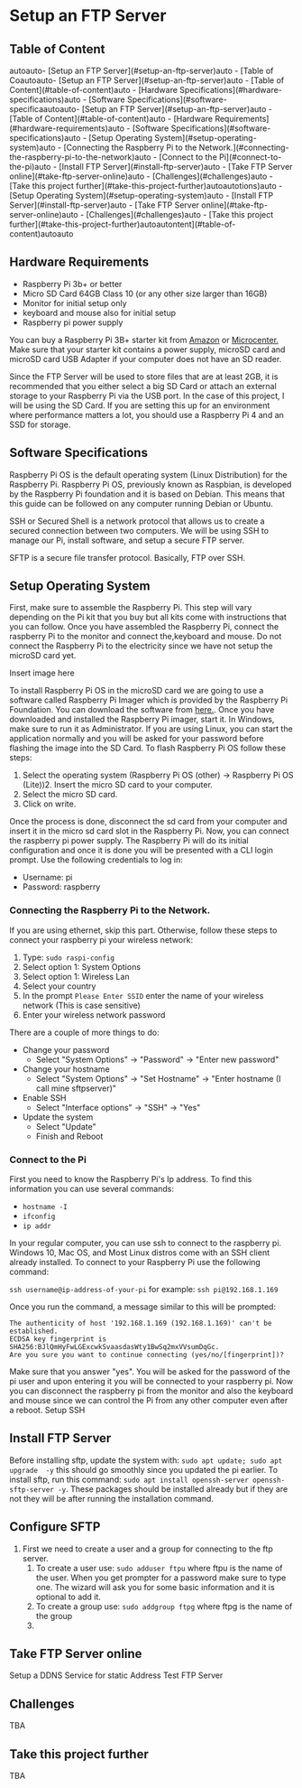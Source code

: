 # Setup an FTP Server

## Table of Content
<!-- TOC -->autoauto- [Setup an FTP Server](#setup-an-ftp-server)auto    - [Table of Co<!-- TOC -->autoauto- [Setup an FTP Server](#setup-an-ftp-server)auto    - [Table of Content](#table-of-content)auto    - [Hardware Specifications](#hardware-specifications)auto    - [Software Specifications](#software-specifica<!-- TOC -->autoauto- [Setup an FTP Server](#setup-an-ftp-server)auto    - [Table of Content](#table-of-content)auto    - [Hardware Requirements](#hardware-requirements)auto    - [Software Specifications](#software-specifications)auto    - [Setup Operating System](#setup-operating-system)auto        - [Connecting the Raspberry Pi to the Network.](#connecting-the-raspberry-pi-to-the-network)auto        - [Connect to the Pi](#connect-to-the-pi)auto    - [Install FTP Server](#install-ftp-server)auto    - [Take FTP Server online](#take-ftp-server-online)auto    - [Challenges](#challenges)auto    - [Take this project further](#take-this-project-further)autoauto<!-- /TOC -->tions)auto    - [Setup Operating System](#setup-operating-system)auto    - [Install FTP Server](#install-ftp-server)auto    - [Take FTP Server online](#take-ftp-server-online)auto    - [Challenges](#challenges)auto    - [Take this project further](#take-this-project-further)autoauto<!-- /TOC -->ntent](#table-of-content)autoauto<!-- /TOC -->


## Hardware Requirements
- Raspberry Pi 3b+ or better
- Micro SD Card 64GB Class 10 (or any other size larger than 16GB)
- Monitor for initial setup only
- keyboard and mouse also for initial setup
- Raspberry pi power supply

You can buy a Raspberry Pi 3B+ starter kit from [Amazon](https://rebrand.ly/fcef9) or [Microcenter.](https://rebrand.ly/gzyz0) Make sure that your starter kit contains a power supply, microSD card and microSD card USB Adapter if your computer does not have an SD reader. 

Since the FTP Server will be used to store files that are at least 2GB, it is recommended that you either select a big SD Card or attach an external storage to your Raspberry Pi via the USB port. In the case of this project, I will be using the SD Card. If you are setting this up for an environment where performance matters a lot, you should use a Raspberry Pi 4 and an SSD for storage.

## Software Specifications
Raspberry Pi OS is the default operating system (Linux Distribution) for the Raspberry Pi. Raspberry Pi OS, previously known as Raspbian, is developed by the Raspberry Pi foundation and it is based on Debian. This means that this guide can be followed on any computer running Debian or Ubuntu.

SSH or Secured Shell is a network protocol that allows us to create a secured connection between two computers. We will be using SSH to manage our Pi, install software, and setup a secure FTP server. 

SFTP is a secure file transfer protocol. Basically, FTP over SSH. 


## Setup Operating System
First, make sure to assemble the Raspberry Pi. This step will vary depending on the Pi kit that you buy but all kits come with instructions that you can follow. Once you have assembled the Raspberry Pi, connect the raspberry Pi to the monitor and connect the,keyboard and mouse. Do not connect the Raspberry Pi to the electricity since we have not setup the microSD card yet.

Insert image here

To install Raspberry Pi OS in the microSD card we are going to use a software called Raspberry Pi Imager which is provided by the Raspberry Pi Foundation. You can download the software from [here.](https://www.raspberrypi.org/software/). Once you have downloaded and installed the Raspberry Pi imager, start it. In Windows, make sure to run it as Administrator. If you are using Linux, you can start the application normally and you will be asked for your password before flashing the image into the SD Card.
To flash Raspberry Pi OS follow these steps:
1. Select the operating system (Raspberry Pi OS (other) -> Raspberry Pi OS (Lite))2. Insert the micro SD card to your computer.
3. Select the micro SD card.
4. Click on write.

Once the process is done, disconnect the sd card from your computer and insert it in the micro sd card slot in the Raspberry Pi. Now, you can connect the raspberry pi power supply. The Raspberry Pi will do its initial configuration and once it is done you will be presented with a CLI login prompt. Use the following credentials to log in:
- Username: pi
- Password: raspberry

### Connecting the Raspberry Pi to the Network.
If you are using ethernet, skip this part. Otherwise, follow these steps to connect your raspberry pi your wireless network:
1. Type: `sudo raspi-config`
2. Select option 1: System Options
3. Select option 1: Wireless Lan
4. Select your country
5. In the prompt `Please Enter SSID` enter the name of your wireless network (This is case sensitive)
6. Enter your wireless network password

There are a couple of more things to do:
- Change your password
  - Select "System Options" -> "Password" -> "Enter new password" 
- Change your hostname
  - Select "System Options" -> "Set Hostname" -> "Enter hostname (I call mine sftpserver)" 
- Enable SSH
  - Select "Interface options" -> "SSH" -> "Yes"
- Update the system
  - Select "Update"
  - Finish and Reboot

### Connect to the Pi
First you need to know the Raspberry Pi's Ip address. To find this information you can use several commands:
* `hostname -I`
* `ifconfig`
* `ip addr`
  
In your regular computer, you can use ssh to connect to the raspberry pi. Windows 10, Mac OS, and Most Linux distros come with an SSH client already installed. To connect to your Raspberry Pi use the following command:

`ssh username@ip-address-of-your-pi` for example: `ssh pi@192.168.1.169`

Once you run the command, a message similar to this will be prompted:
```
The authenticity of host '192.168.1.169 (192.168.1.169)' can't be established.
ECDSA key fingerprint is SHA256:BJlQmHyFwLGExcwkSvaasdasWty1BwSq2mxVVsumDqGc.
Are you sure you want to continue connecting (yes/no/[fingerprint])? 
```
Make sure that you answer "yes". You will be asked for the password of the pi user and upon entering it you will be connected to your raspberry pi. Now you can disconnect the raspberry pi from the monitor and also the keyboard and mouse since we can control the Pi from any other computer even after a reboot.
Setup SSH

## Install FTP Server
Before installing sftp, update the system with: `sudo apt update; sudo apt upgrade  -y` this should go smoothly since you updated the pi earlier. To install sftp, run this command: `sudo apt install openssh-server openssh-sftp-server -y`.  These packages should be installed already but if they are not they will be after running the installation command.

## Configure SFTP
1. First we need to create a user and a group for connecting to the ftp server.
   1. To create a user use: `sudo adduser ftpu` where ftpu is the name of the user. When you get prompter for a password make sure to type one. The wizard will ask you for some basic information and it is optional to add it.
   2. To create a group use: `sudo addgroup ftpg` where ftpg is the name of the group
   3. 

## Take FTP Server online
Setup a DDNS Service for static Address
Test FTP Server

## Challenges
TBA

## Take this project further
TBA
